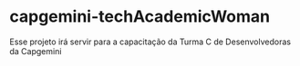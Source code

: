 # capgemini-techAcademicWoman
Esse projeto irá servir para a capacitação da Turma C de Desenvolvedoras da Capgemini
